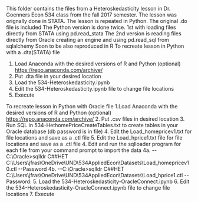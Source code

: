 This folder contains the files from a Heteroskedasticity lesson in Dr. Goenners Econ 534 class from the fall 2017 semester. The lesson was orignally done in STATA. The lesson is repeated in Python. The original .do file is included
The Python version is done twice.
1st with loading files directly from STATA using pd.read_stata
The 2nd version is reading files directly from Oracle creating an engine and using pd.read_sql from sqlalchemy
Soon to be also reproduced in R
To recreate lesson in Python with a .dta(STATA) file
 1. Load Anaconda with the desired versions of R and Python (optional) https://repo.anaconda.com/archive/
 2. Put .dta file in your desired location
 3. Load the 534-Heteroskedasticity.ipynb
 4. Edit the 534-Heteroskedasticity.ipynb file to change file locations
 5. Execute
 
 To recreate lesson in Python with Oracle file
 1.Load Anaconda with the desired versions of R and Python (optional) https://repo.anaconda.com/archive/
 2. Put .csv files in desired location
 3. Run SQL in 534-HethomePriceCreateTables.txt to create tables in your Oracle database (db password is in file)
 4. Edit the Load_homepricev1.txt for file locations and save as a .ctl file
 5. Edit the Load_hprice1.txt file for file locations and save as a .ctl file
 4. Edit and run the sqlloader program for each file from your command prompt to import the data
  4a. --C:\Oracle>sqlldr C##HET C:\Users\jfras\OneDrive\UND\534AppliedEcon\Datasets\Load_homepricev10.ctl
--Password
 4b. --C:\Oracle>sqlldr C##HET C:\Users\jfras\OneDrive\UND\534AppliedEcon\Datasets\Load_hprice1.ctl
--Password:
 5. Load the 534-Heteroskedasticity-OracleConnect.ipynb
 6. Edit the 534-Heteroskedasticity-OracleConnect.ipynb file to change file locations
 7. Execute
 
